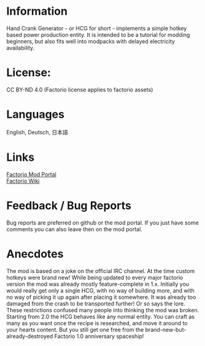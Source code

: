 # Information

Hand Crank Generator - or HCG for short - implements a simple hotkey based
power production entity. It is intended to be a tutorial for modding beginners, 
but also fits well into modpacks with delayed electricity availability.

# License:
  
  CC BY-ND 4.0 (Factorio license applies to factorio assets)  

# Languages

  English, Deutsch, 日本語  

# Links

[Factorio Mod Portal](https://mods.factorio.com/mod/eradicators-hand-crank-generator)  
[Factorio Wiki](https://wiki.factorio.com/Tutorial:Inspecting_a_live_mod)

# Feedback / Bug Reports

Bug reports are preferred on github or the mod portal. If you just have some comments you can also leave then on the mod portal.

# Anecdotes

The mod is based on a joke on the official IRC channel. At the time custom hotkeys were brand new! While being updated to every major factorio version the mod was already mostly feature-complete in 1.x. Initially you would really get only a single HCG, with no way of building more, and with no way of picking it up again after placing it somewhere. It was already too damaged from the crash to be transported further! Or so says the lore. These restrictions confused many people into thinking the mod was broken. Starting from 2.0 the HCG behaves like any normal entity. You can craft as many as you want once the recipe is researched, and move it around to your hearts content. But you still get one free from the brand-new-but-already-destroyed Factorio 1.0 anniversary spaceship!
